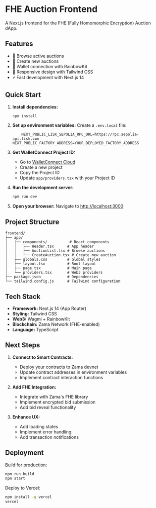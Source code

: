 # FHE Auction Frontend

A Next.js frontend for the FHE (Fully Homomorphic Encryption) Auction dApp.

## Features

- 🎯 Browse active auctions
- 🚀 Create new auctions
- 🔐 Wallet connection with RainbowKit
- 📱 Responsive design with Tailwind CSS
- ⚡ Fast development with Next.js 14

## Quick Start

1. **Install dependencies:**
   ```bash
   npm install
   ```

2. **Set up environment variables:**
   Create a `.env.local` file:
   ```env
       NEXT_PUBLIC_LISK_SEPOLIA_RPC_URL=https://rpc.sepolia-api.lisk.com
   NEXT_PUBLIC_FACTORY_ADDRESS=YOUR_DEPLOYED_FACTORY_ADDRESS
   ```

3. **Get WalletConnect Project ID:**
   - Go to [WalletConnect Cloud](https://cloud.walletconnect.com/)
   - Create a new project
   - Copy the Project ID
   - Update `app/providers.tsx` with your Project ID

4. **Run the development server:**
   ```bash
   npm run dev
   ```

5. **Open your browser:**
   Navigate to [http://localhost:3000](http://localhost:3000)

## Project Structure

```
frontend/
├── app/
│   ├── components/          # React components
│   │   ├── Header.tsx      # App header
│   │   ├── AuctionList.tsx # Browse auctions
│   │   └── CreateAuction.tsx # Create new auction
│   ├── globals.css         # Global styles
│   ├── layout.tsx          # Root layout
│   ├── page.tsx            # Main page
│   └── providers.tsx       # Web3 providers
├── package.json            # Dependencies
└── tailwind.config.js      # Tailwind configuration
```

## Tech Stack

- **Framework:** Next.js 14 (App Router)
- **Styling:** Tailwind CSS
- **Web3:** Wagmi + RainbowKit
- **Blockchain:** Zama Network (FHE-enabled)
- **Language:** TypeScript

## Next Steps

1. **Connect to Smart Contracts:**
   - Deploy your contracts to Zama devnet
   - Update contract addresses in environment variables
   - Implement contract interaction functions

2. **Add FHE Integration:**
   - Integrate with Zama's FHE library
   - Implement encrypted bid submission
   - Add bid reveal functionality

3. **Enhance UX:**
   - Add loading states
   - Implement error handling
   - Add transaction notifications

## Deployment

Build for production:
```bash
npm run build
npm start
```

Deploy to Vercel:
```bash
npm install -g vercel
vercel
```
